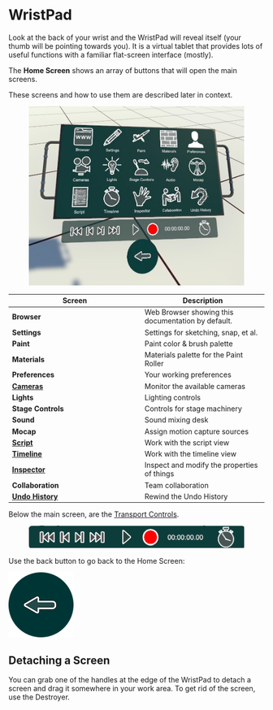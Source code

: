 # WristPad

Look at the back of your wrist and the WristPad will reveal itself (your thumb will be pointing towards you). It is a virtual tablet that provides lots of useful functions with a familiar flat-screen interface (mostly).

The **Home Screen** shows an array of buttons that will open the main screens.

These screens and how to use them are described later in context.&#x20;

<figure><img src="../../.gitbook/assets/DUMMY 2023-02-08 14-03-42.jpg" alt=""><figcaption></figcaption></figure>

<table><thead><tr><th width="247">Screen</th><th>Description</th></tr></thead><tbody><tr><td><strong>Browser</strong></td><td>Web Browser showing this documentation by default.</td></tr><tr><td><strong>Settings</strong></td><td>Settings for sketching, snap, et al.</td></tr><tr><td><strong>Paint</strong></td><td>Paint color &#x26; brush palette</td></tr><tr><td><strong>Materials</strong></td><td>Materials palette for the Paint Roller</td></tr><tr><td><strong>Preferences</strong></td><td>Your working preferences</td></tr><tr><td><a href="../../cameras.md"><strong>Cameras</strong></a></td><td>Monitor the available cameras</td></tr><tr><td><strong>Lights</strong></td><td>Lighting controls</td></tr><tr><td><strong>Stage Controls</strong></td><td>Controls for stage machinery</td></tr><tr><td><strong>Sound</strong></td><td>Sound mixing desk</td></tr><tr><td><strong>Mocap</strong></td><td>Assign motion capture sources</td></tr><tr><td><a href="../working-with-time/script.md"><strong>Script</strong></a></td><td>Work with the script view</td></tr><tr><td><a href="../working-with-time/timeline.md"><strong>Timeline</strong></a></td><td>Work with the timeline view</td></tr><tr><td><a href="../working-with-things/inspector.md"><strong>Inspector</strong></a></td><td>Inspect and modify the properties of things</td></tr><tr><td><strong>Collaboration</strong></td><td>Team collaboration</td></tr><tr><td><a href="../undo-redo.md"><strong>Undo History</strong></a></td><td>Rewind the Undo History</td></tr></tbody></table>

Below the main screen, are the [Transport Controls](broken-reference).

<figure><img src="../../.gitbook/assets/transport controls.png" alt=""><figcaption></figcaption></figure>

Use the back button to go back to the Home Screen:

<img src="../../.gitbook/assets/Home button.png" alt="" data-size="original">&#x20;

## Detaching a Screen

You can grab one of the handles at the edge of the WristPad to detach a screen and drag it somewhere in your work area. To get rid of the screen, use the Destroyer.
